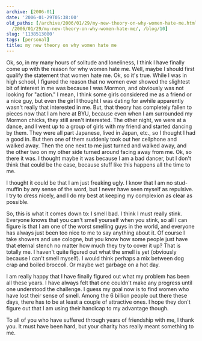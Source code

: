 ```yaml
---
archive: [2006-01]
date: '2006-01-29T05:38:00'
old_paths: [/archive/2006/01/29/my-new-theory-on-why-women-hate-me.html, /wp/2006/01/29/my-new-theory-on-why-women-hate-me/,
  /2006/01/29/my-new-theory-on-why-women-hate-me/, /blog/10]
slug: '1138513080'
tags: [personal]
title: my new theory on why women hate me
---
```


Ok, so, in my many hours of solitude and loneliness, I think I have
finally come up with the reason for why women hate me. Well, maybe
I should first qualify the statement that women hate me. Ok, so it's true.
While I was in high school, I figured the reason that no women ever showed
the slightest bit of interest in me was because I was Mormon, and
obviously was not looking for "action." I mean, I think some girls
considered me as a friend or a nice guy, but even the girl I thought I was
dating for awhile apparently wasn't really that interested in me. But,
that theory has completely fallen to pieces now that I am here at BYU,
because even when I am surrounded my Mormon chicks, they still aren't
interested. The other night, we were at a dance, and I went up to a group
of girls with my friend and started dancing by them. They were all part
Japanese, lived in Japan, etc., so I thought I had a good in. But then one
of them suddenly took out her cellphone and walked away. Then the one next
to me just turned and walked away, and the other two on my other side
turned around facing away from me. Ok, so there it was. I thought maybe it
was because I am a bad dancer, but I don't think that could be the case,
because stuff like this happens all the time to me.

I thought it could be that I am just freaking ugly. I know that I am no
stud-muffin by any sense of the word, but I never have seen myself as
repulsive. I try to dress nicely, and I do my best at keeping my
complexion as clear as possible.

So, this is what it comes down to: I smell bad. I think I must really
stink. Everyone knows that you can't smell yourself when you stink, so all
I can figure is that I am one of the worst smelling guys in the world, and
everyone has always just been too nice to me to say anything about it. Of
course I take showers and use cologne, but you know how some people just
have that eternal stench no matter how much they try to cover it up? That
is totally me. I haven't quite figured out what the smell is yet
(obviously because I can't smell myself). I would think perhaps a mix
between dog crap and boiled broccoli. Or maybe wet garbage on a hot day.

I am really happy that I have finally figured out what my problem has been
all these years. I have always felt that one couldn't make any progress
until one understood the challenge. I guess my goal now is to find women
who have lost their sense of smell. Among the 6 billion people out there
these days, there has to be at least a couple of attractive ones. I hope
they don't figure out that I am using their handicap to my advantage
though.

To all of you who have suffered through years of friendship with me,
I thank you. It must have been hard, but your charity has really meant
something to me.

